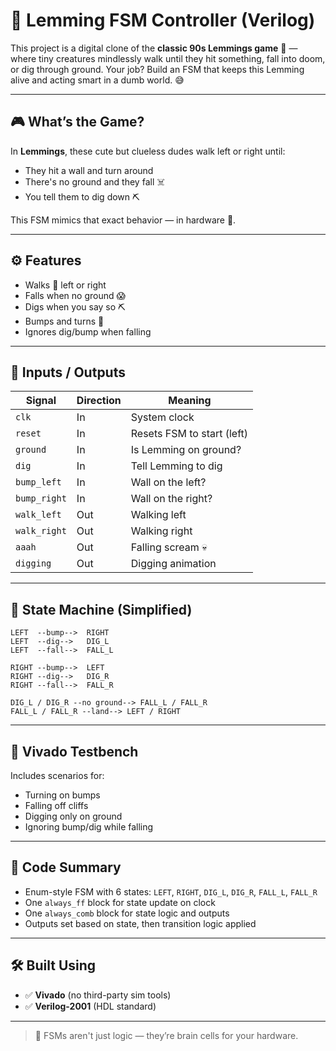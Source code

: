 # 🧠 Lemming FSM Controller (Verilog)

This project is a digital clone of the **classic 90s Lemmings game** 👾 — where tiny creatures mindlessly walk until they hit something, fall into doom, or dig through ground. Your job? Build an FSM that keeps this Lemming alive and acting smart in a dumb world. 😅

---

## 🎮 What’s the Game?

In **Lemmings**, these cute but clueless dudes walk left or right until:
- They hit a wall and turn around
- There's no ground and they fall ☠️
- You tell them to dig down ⛏️

This FSM mimics that exact behavior — in hardware 🔩.

---

## ⚙️ Features

- Walks 🚶 left or right
- Falls when no ground 😱
- Digs when you say so ⛏️
- Bumps and turns 🔁
- Ignores dig/bump when falling

---

## 🧠 Inputs / Outputs

| Signal        | Direction | Meaning                        |
|---------------|-----------|--------------------------------|
| `clk`         | In        | System clock                   |
| `reset`       | In        | Resets FSM to start (left)     |
| `ground`      | In        | Is Lemming on ground?          |
| `dig`         | In        | Tell Lemming to dig            |
| `bump_left`   | In        | Wall on the left?              |
| `bump_right`  | In        | Wall on the right?             |
| `walk_left`   | Out       | Walking left                   |
| `walk_right`  | Out       | Walking right                  |
| `aaah`        | Out       | Falling scream 💀              |
| `digging`     | Out       | Digging animation              |

---

## 🔁 State Machine (Simplified)

```text
LEFT  --bump-->  RIGHT
LEFT  --dig-->   DIG_L
LEFT  --fall-->  FALL_L

RIGHT --bump-->  LEFT
RIGHT --dig-->   DIG_R
RIGHT --fall-->  FALL_R

DIG_L / DIG_R --no ground--> FALL_L / FALL_R
FALL_L / FALL_R --land--> LEFT / RIGHT
```

---

## 🧪 Vivado Testbench

Includes scenarios for:
- Turning on bumps
- Falling off cliffs
- Digging only on ground
- Ignoring bump/dig while falling

---

## 🧠 Code Summary

- Enum-style FSM with 6 states: `LEFT`, `RIGHT`, `DIG_L`, `DIG_R`, `FALL_L`, `FALL_R`
- One `always_ff` block for state update on clock
- One `always_comb` block for state logic and outputs
- Outputs set based on state, then transition logic applied

---

## 🛠 Built Using

- ✅ **Vivado** (no third-party sim tools)
- ✅ **Verilog-2001** (HDL standard)

---

> 🧠 FSMs aren't just logic — they’re brain cells for your hardware.
